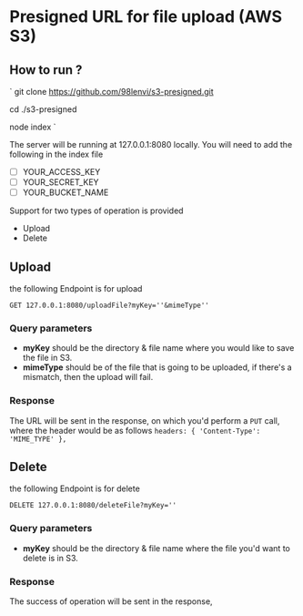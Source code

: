 # Presigned URL for file upload (AWS S3)

## How to run ?

`
git clone https://github.com/98lenvi/s3-presigned.git

cd ./s3-presigned

node index
`

The server will be running at 127.0.0.1:8080 locally. You will need to add the following in the index file

- [ ] YOUR_ACCESS_KEY
- [ ] YOUR_SECRET_KEY
- [ ] YOUR_BUCKET_NAME

Support for two types of operation is provided

- Upload
- Delete

## Upload

the following Endpoint is for upload

`
GET 127.0.0.1:8080/uploadFile?myKey=''&mimeType''
`
### Query parameters
- **myKey** should be the directory & file name where you would like to save the file in S3.
- **mimeType** should be of the file that is going to be uploaded, if there's a mismatch, then the upload will fail.

### Response
The URL will be sent in the response, on which you'd perform a `PUT` call, where the header would be as follows
`
headers: { 'Content-Type': 'MIME_TYPE' },
`

## Delete

the following Endpoint is for delete

`
DELETE 127.0.0.1:8080/deleteFile?myKey=''
`
### Query parameters
- **myKey** should be the directory & file name where the file you'd want to delete is in S3.

### Response
The success of operation will be sent in the response, 
